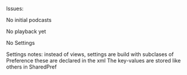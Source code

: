 Issues:

No initial podcasts

No playback yet

No Settings


Settings notes:
    instead of views, settings are build with subclases of Preference
    these are declared in the xml
    The key-values are stored like others in SharedPref
